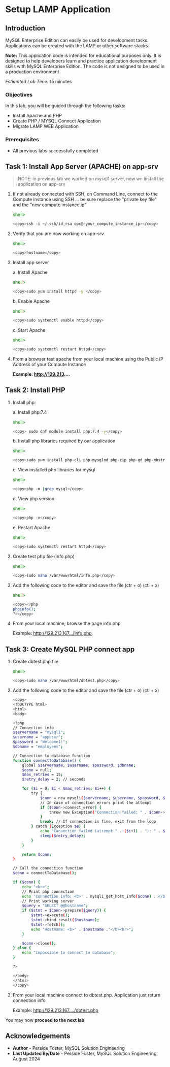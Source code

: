 # Setup LAMP Application

## Introduction

MySQL Enterprise Edition  can easily be used for development tasks. Applications can be created with the LAMP or other software stacks.

**Note:** This application code is intended for educational purposes only. It is designed to help developers learn and practice application development skills with MySQL Enterprise Edition. The code is not designed to be used in a production environment

_Estimated Lab Time:_ 15 minutes

### Objectives

In this lab, you will be guided through the following tasks:

- Install Apache and PHP
- Create PHP / MYSQL Connect Application
- Migrate LAMP WEB Application

### Prerequisites

- All previous labs successfully completed

## Task 1: Install App Server (APACHE) on app-srv

> NOTE: in previous lab we worked on mysql1 server, now we install the application on app-srv

1. If not already connected with SSH, on Command Line, connect to the Compute instance using SSH ... be sure replace the  "private key file"  and the "new compute instance ip"

    <span style="color:green">shell></span> 
    ```bash
    <copy>ssh -i ~/.ssh/id_rsa opc@<your_compute_instance_ip></copy>
    ```

2. Verify that you are now working on app-srv

    <span style="color:green">shell></span> 
    ```bash
    <copy>hostname</copy>
    ```

3. Install app server

    a. Install Apache

    <span style="color:green">shell></span> 
    ```bash
    <copy>sudo yum install httpd -y </copy>
    ```

    b. Enable Apache

    <span style="color:green">shell></span> 
    ```bash
    <copy>sudo systemctl enable httpd</copy>
    ```

    c. Start Apache

    <span style="color:green">shell></span> 
    ```bash
    <copy>sudo systemctl restart httpd</copy>
    ```

4. From a browser test apache from your local machine using the Public IP Address of your Compute Instance

    **Example: http://129.213....**

## Task 2: Install PHP

1. Install php:

    a. Install php:7.4

    <span style="color:green">shell></span> 
    ```bash
    <copy> sudo dnf module install php:7.4 -y</copy>
    ```

    b. Install php libraries required by our application

    <span style="color:green">shell></span> 
    ```bash
    <copy>sudo yum install php-cli php-mysqlnd php-zip php-gd php-mbstring php-xml php-json -y</copy>
    ```

    c. View installed php libraries for mysql

    <span style="color:green">shell></span> 
    ```bash
    <copy>php -m |grep mysql</copy>
    ```

    d. View php version

    <span style="color:green">shell></span> 
    ```bash
    <copy>php -v</copy>
    ```

    e. Restart Apache

    <span style="color:green">shell></span> 
    ```bash
    <copy>sudo systemctl restart httpd</copy>
    ```

2. Create test php file (info.php)

    <span style="color:green">shell></span> 
    ```bash
    <copy>sudo nano /var/www/html/info.php</copy>
    ```

3. Add the following code to the editor and save the file (ctr + o) (ctl + x)

    <span style="color:green">shell></span> 
    ```bash
    <copy><?php
    phpinfo();
    ?></copy>
    ```

4. From your local machine, browse the page info.php

   Example: http://129.213.167.../info.php

## Task 3: Create MySQL PHP connect app

1. Create dbtest.php file

    <span style="color:green">shell></span> 
    ```bash
    <copy>sudo nano /var/www/html/dbtest.php</copy>
    ```

2. Add the following code to the editor and save the file (ctr + o) (ctl + x)

    ```bash
    <copy>
    <!DOCTYPE html>
    <html>
    <body>

    <?php
    // Connection info
    $servername = "mysql1";
    $username = "appuser";
    $password = "Welcome1!";
    $dbname = "employees";

    // Connection to database function
    function connectToDatabase() {
        global $servername, $username, $password, $dbname;
        $conn = null;
        $max_retries = 15;
        $retry_delay = 2; // seconds

        for ($i = 0; $i < $max_retries; $i++) {
            try {
                $conn = new mysqli($servername, $username, $password, $dbname);
                // In case of connection errors print the attempt
                if ($conn->connect_error) {
                    throw new Exception("Connection failed: " . $conn->connect_error);
                }
                break; // If connection is fine, exit from the loop
            } catch (Exception $e) {
                echo "Connection failed (attempt " . ($i+1) . "): " . $e->getMessage() . "<br>";
                sleep($retry_delay);
            }
        }

        return $conn;
    }

    // Call the connection function
    $conn = connectToDatabase();

    if ($conn) {
        echo "<br>";
        // Print php connection
        echo 'Connection info: <b>' . mysqli_get_host_info($conn) .'</b><br>';
        // Print working server
        $query = "SELECT @@hostname";
        if ($stmt = $conn->prepare($query)) {
            $stmt->execute();
            $stmt->bind_result($hostname);
            $stmt->fetch();
            echo "Hostname: <b>" . $hostname ."</b><br>";
        }

        $conn->close();
    } else {
        echo "Impossible to connect to database";
    }

    ?>

    </body>
    </html>
    </copy>
    ```

3. From your local  machine connect to dbtest.php. Application just return connection info

    Example: http://129.213.167..../dbtest.php  



You may now **proceed to the next lab**

## Acknowledgements

- **Author** - Perside Foster, MySQL Solution Engineering
- **Last Updated By/Date** - Perside Foster, MySQL Solution Engineering, August 2024